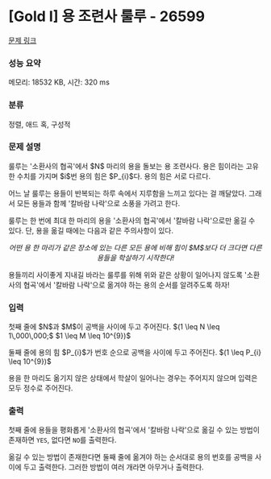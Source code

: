 # [Gold I] 용 조련사 룰루 - 26599 

[문제 링크](https://www.acmicpc.net/problem/26599) 

### 성능 요약

메모리: 18532 KB, 시간: 320 ms

### 분류

정렬, 애드 혹, 구성적

### 문제 설명

<p>룰루는 '소환사의 협곡'에서 $N$ 마리의 용을 돌보는 용 조련사다. 용은 힘이라는 고유한 수치를 가지며 $i$번 용의 힘은 $P_{i}$다. 용의 힘은 서로 다르다.</p>

<p>어느 날 룰루는 용들이 반복되는 하루 속에서 지루함을 느끼고 있다는 걸 깨달았다. 그래서 모든 용들과 함께 '칼바람 나락'으로 소풍을 가려고 한다.</p>

<p>룰루는 한 번에 최대 한 마리의 용을 '소환사의 협곡'에서 '칼바람 나락'으로만 옮길 수 있다. 단, 용을 옮길 때에는 다음과 같은 주의사항이 있다.</p>

<p style="text-align: center;"><em>어떤 용 한 마리가 같은 장소에 있는 다른 모든 용에 비해 힘이 $M$보다 더 크다면 다른 용들을 학살하기 시작한다! </em></p>

<p>용들끼리 사이좋게 지내길 바라는 룰루를 위해 위와 같은 상황이 일어나지 않도록 '소환사의 협곡'에서 '칼바람 나락'으로 옮겨야 하는 용의 순서를 알려주도록 하자!</p>

### 입력 

 <p>첫째 줄에 $N$과 $M$이 공백을 사이에 두고 주어진다. $(1 \leq N \leq 1\,000\,000;$ $1 \leq M \leq 10^{9})$</p>

<p>둘째 줄에 용의 힘 $P_{i}$가 번호 순으로 공백을 사이에 두고 주어진다. $(1 \leq P_{i} \leq 10^{9})$</p>

<p>용을 한 마리도 옮기지 않은 상태에서 학살이 일어나는 경우는 주어지지 않으며 입력은 모두 정수로 주어진다.</p>

### 출력 

 <p>첫째 줄에 용들을 평화롭게 '소환사의 협곡'에서 '칼바람 나락'으로 옮길 수 있는 방법이 존재하면 <code>YES</code>, 없다면 <code>NO</code>를 출력한다.</p>

<p>옮길 수 있는 방법이 존재한다면 둘째 줄에 옮겨야 하는 순서대로 용의 번호를 공백을 사이에 두고 출력한다. 그러한 방법이 여러 개라면 아무거나 출력한다.</p>

